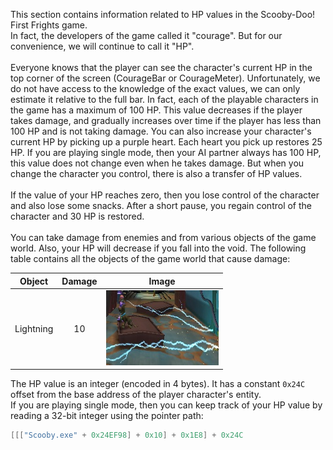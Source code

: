 This section contains information related to HP values in the Scooby-Doo! First Frights game.<br />
In fact, the developers of the game called it "courage". But for our convenience, we will continue to call it "HP".<br />
<br />
Everyone knows that the player can see the character's current HP in the top corner of the screen (CourageBar or CourageMeter). Unfortunately, we do not have access to the knowledge of the exact values, we can only estimate it relative to the full bar. In fact, each of the playable characters in the game has a maximum of 100 HP. This value decreases if the player takes damage, and gradually increases over time if the player has less than 100 HP and is not taking damage. You can also increase your character's current HP by picking up a purple heart. Each heart you pick up restores 25 HP. If you are playing single mode, then your AI partner always has 100 HP, this value does not change even when he takes damage. But when you change the character you control, there is also a transfer of HP values.<br />
<br />
If the value of your HP reaches zero, then you lose control of the character and also lose some snacks. After a short pause, you regain control of the character and 30 HP is restored.<br />
<br />
You can take damage from enemies and from various objects of the game world. Also, your HP will decrease if you fall into the void. The following table contains all the objects of the game world that cause damage:<br />

Object | Damage | Image
:------: |:------:| :-----:
Lightning | 10 | ![Lightnings on E1L1](/Wiki/Images/Lightning.jpg)

The HP value is an integer (encoded in 4 bytes). It has a constant `0x24C` offset from the base address of the player character's entity.<br />
If you are playing single mode, then you can keep track of your HP value by reading a 32-bit integer using the pointer path:<br />
```cpp
[[["Scooby.exe" + 0x24EF98] + 0x10] + 0x1E8] + 0x24C
```
